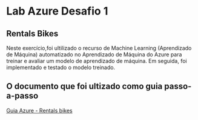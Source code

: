 
# Lab Azure Desafio 1 
## Rentals Bikes

Neste exercício,foi ultilizado o recurso de Machine Learning (Aprendizado de Máquina) automatizado no Aprendizado de Máquina do Azure para treinar e avaliar um modelo de aprendizado de máquina. Em seguida, foi implementado e testado o modelo treinado.

## O documento que foi ultizado como guia passo-a-passo 

[Guia Azure - Rentals bikes](https://microsoftlearning.github.io/mslearn-ai-fundamentals/Instructions/Labs/01-machine-learning.html)

